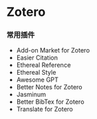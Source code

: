 # Zotero

### 常用插件

* Add-on Market for Zotero
* Easier Citation
* Ethereal Reference
* Ethereal Style
* Awesome GPT
* Better Notes for Zotero
* Jasminum
* Better BibTex for Zotero
* Translate for Zotero
